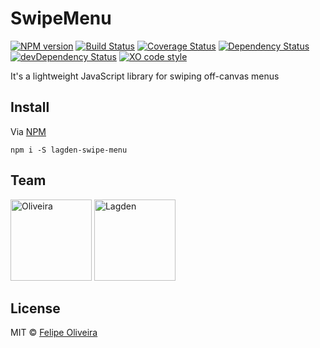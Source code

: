 # SwipeMenu

[![NPM version][npm-img]][npm]
[![Build Status][ci-img]][ci]
[![Coverage Status][coveralls-img]][coveralls]
[![Dependency Status][dep-img]][dep]
[![devDependency Status][devDep-img]][devDep]
[![XO code style][xo-img]][xo]

[npm-img]:       https://img.shields.io/npm/v/lagden-SwipeMenu.svg
[npm]:           https://www.npmjs.com/package/lagden-SwipeMenu
[ci-img]:        https://travis-ci.org/lagden/SwipeMenu.svg
[ci]:            https://travis-ci.org/lagden/SwipeMenu
[coveralls-img]: https://coveralls.io/repos/github/lagden/SwipeMenu/badge.svg?branch=master
[coveralls]:     https://coveralls.io/github/lagden/SwipeMenu?branch=master
[dep-img]:       https://david-dm.org/lagden/SwipeMenu.svg
[dep]:           https://david-dm.org/lagden/SwipeMenu
[devDep-img]:    https://david-dm.org/lagden/SwipeMenu/dev-status.svg
[devDep]:        https://david-dm.org/lagden/SwipeMenu#info=devDependencies
[xo-img]:        https://img.shields.io/badge/code_style-XO-5ed9c7.svg
[xo]:            https://github.com/sindresorhus/xo


It's a lightweight JavaScript library for swiping off-canvas menus


## Install

Via [NPM](https://www.npmjs.com/)

```
npm i -S lagden-swipe-menu
```


## Team

[<img src="https://avatars.githubusercontent.com/u/11431536?s=390" alt="Oliveira" width="130">](https://github.com/felipoliveira) [<img src="https://avatars.githubusercontent.com/u/130963?s=390" alt="Lagden" width="130">](http://lagden.in)


## License

MIT © [Felipe Oliveira](https://felipoliveira.github.io)
